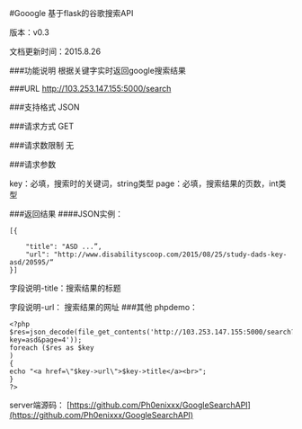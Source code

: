 #Gooogle
基于flask的谷歌搜索API

版本：v0.3

文档更新时间：2015.8.26

###功能说明
根据关键字实时返回google搜索结果


###URL
http://103.253.147.155:5000/search


###支持格式
JSON


###请求方式
GET


###请求数限制
无


###请求参数

key：必填，搜索时的关键词，string类型
page：必填，搜索结果的页数，int类型

###返回结果
####JSON实例：

	
	[{
		
		"title": "ASD ...”, 
		"url": "http://www.disabilityscoop.com/2015/08/25/study-dads-key-asd/20595/“
	}]

字段说明-title：搜索结果的标题

字段说明-url：  搜索结果的网址
###其他
phpdemo：
```
<?php
$res=json_decode(file_get_contents('http://103.253.147.155:5000/search?key=asd&page=4'));
foreach ($res as $key
) 
{
echo "<a href=\"$key->url\">$key->title</a><br>";
}
?>
```

server端源码：
[https://github.com/Ph0enixxx/GoogleSearchAPI](https://github.com/Ph0enixxx/GoogleSearchAPI)

